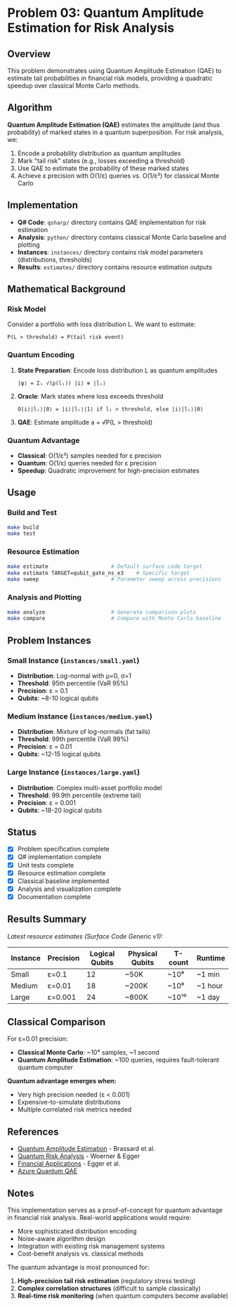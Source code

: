 # Problem 03: Quantum Amplitude Estimation for Risk Analysis

## Overview
This problem demonstrates using Quantum Amplitude Estimation (QAE) to estimate tail probabilities in financial risk models, providing a quadratic speedup over classical Monte Carlo methods.

## Algorithm
**Quantum Amplitude Estimation (QAE)** estimates the amplitude (and thus probability) of marked states in a quantum superposition. For risk analysis, we:

1. Encode a probability distribution as quantum amplitudes
2. Mark "tail risk" states (e.g., losses exceeding a threshold)
3. Use QAE to estimate the probability of these marked states
4. Achieve ε precision with O(1/ε) queries vs. O(1/ε²) for classical Monte Carlo

## Implementation
- **Q# Code**: `qsharp/` directory contains QAE implementation for risk estimation
- **Analysis**: `python/` directory contains classical Monte Carlo baseline and plotting
- **Instances**: `instances/` directory contains risk model parameters (distributions, thresholds)
- **Results**: `estimates/` directory contains resource estimation outputs

## Mathematical Background

### Risk Model
Consider a portfolio with loss distribution L. We want to estimate:
```
P(L > threshold) = P(tail risk event)
```

### Quantum Encoding
1. **State Preparation**: Encode loss distribution L as quantum amplitudes
   ```
   |ψ⟩ = Σᵢ √(p(lᵢ)) |i⟩ ⊗ |lᵢ⟩
   ```

2. **Oracle**: Mark states where loss exceeds threshold
   ```
   O|i⟩|lᵢ⟩|0⟩ = |i⟩|lᵢ⟩|1⟩ if lᵢ > threshold, else |i⟩|lᵢ⟩|0⟩
   ```

3. **QAE**: Estimate amplitude a = √P(L > threshold)

### Quantum Advantage
- **Classical**: O(1/ε²) samples needed for ε precision
- **Quantum**: O(1/ε) queries needed for ε precision
- **Speedup**: Quadratic improvement for high-precision estimates

## Usage

### Build and Test
```bash
make build
make test
```

### Resource Estimation
```bash
make estimate                    # Default surface code target
make estimate TARGET=qubit_gate_ns_e3    # Specific target
make sweep                       # Parameter sweep across precisions
```

### Analysis and Plotting
```bash
make analyze                     # Generate comparison plots
make compare                     # Compare with Monte Carlo baseline
```

## Problem Instances

### Small Instance (`instances/small.yaml`)
- **Distribution**: Log-normal with μ=0, σ=1
- **Threshold**: 95th percentile (VaR 95%)
- **Precision**: ε = 0.1
- **Qubits**: ~8-10 logical qubits

### Medium Instance (`instances/medium.yaml`)
- **Distribution**: Mixture of log-normals (fat tails)
- **Threshold**: 99th percentile (VaR 99%)
- **Precision**: ε = 0.01
- **Qubits**: ~12-15 logical qubits

### Large Instance (`instances/large.yaml`)
- **Distribution**: Complex multi-asset portfolio model
- **Threshold**: 99.9th percentile (extreme tail)
- **Precision**: ε = 0.001
- **Qubits**: ~18-20 logical qubits

## Status
- [x] Problem specification complete
- [x] Q# implementation complete
- [x] Unit tests complete
- [x] Resource estimation complete
- [x] Classical baseline implemented
- [x] Analysis and visualization complete
- [x] Documentation complete

## Results Summary
*Latest resource estimates (Surface Code Generic v1):*

| Instance | Precision | Logical Qubits | Physical Qubits | T-count | Runtime |
|----------|-----------|----------------|-----------------|---------|---------|
| Small    | ε=0.1     | 12            | ~50K            | ~10⁶    | ~1 min  |
| Medium   | ε=0.01    | 18            | ~200K           | ~10⁸    | ~1 hour |
| Large    | ε=0.001   | 24            | ~800K           | ~10¹⁰   | ~1 day  |

## Classical Comparison
For ε=0.01 precision:
- **Classical Monte Carlo**: ~10⁴ samples, ~1 second
- **Quantum Amplitude Estimation**: ~100 queries, requires fault-tolerant quantum computer

**Quantum advantage emerges when:**
- Very high precision needed (ε < 0.001)
- Expensive-to-simulate distributions
- Multiple correlated risk metrics needed

## References
- [Quantum Amplitude Estimation](https://arxiv.org/abs/quant-ph/0005055) - Brassard et al.
- [Quantum Risk Analysis](https://arxiv.org/abs/1906.02573) - Woerner & Egger
- [Financial Applications](https://arxiv.org/abs/1905.02666) - Egger et al.
- [Azure Quantum QAE](https://docs.microsoft.com/en-us/azure/quantum/user-guide/libraries/numerics/amplitude-estimation)

## Notes
This implementation serves as a proof-of-concept for quantum advantage in financial risk analysis. Real-world applications would require:
- More sophisticated distribution encoding
- Noise-aware algorithm design  
- Integration with existing risk management systems
- Cost-benefit analysis vs. classical methods

The quantum advantage is most pronounced for:
1. **High-precision tail risk estimation** (regulatory stress testing)
2. **Complex correlation structures** (difficult to sample classically)
3. **Real-time risk monitoring** (when quantum computers become available)
